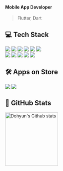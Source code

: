 #### Mobile App Developer 
> Flutter, Dart

<!-- > <a href="https://dohyxx.notion.site/e9fc33a727ac4171a6faf5a58ef5abd6"><img src="https://img.shields.io/badge/Portfolio-683D87?style=falt&logo=Bitrise"/></a> </t> -->

## 💻 Tech Stack
<img src="https://img.shields.io/badge/Flutter-02569B?style=flat&logo=Flutter&logoColor=white"/> </t>
<img src="https://img.shields.io/badge/Dart-0175C2?style=flat&logo=Dart&logoColor=white"/> 
<img src="https://img.shields.io/badge/Java-F37C20?style=flat&logo=Java&logoColor=white"/> 
<img src="https://img.shields.io/badge/MySQL-4479A1?style=flat&logo=MySQL&logoColor=white"/> 
<img src="https://img.shields.io/badge/PHP-777BB4?style=flat&logo=PHP&logoColor=white"/> 
<img src="https://img.shields.io/badge/Laravel-FF2D20?style=flat&logo=Laravel&logoColor=white"/><br/>
<img src="https://img.shields.io/badge/iOS-000000?style=flat&logo=Apple&logoColor=white"/>
<img src="https://img.shields.io/badge/Android-3DDC84?style=flat&logo=Android&logoColor=white"/>
<img src="https://img.shields.io/badge/Xcode-147EFB?style=flat&logo=Xcode&logoColor=white"/>
<img src="https://img.shields.io/badge/Notion-000000?style=flat&logo=Notion&logoColor=white"/>
<img src="https://img.shields.io/badge/Github-181717?style=flat&logo=Github&logoColor=white"/>


## 🛠 Apps on Store
<a href="https://apps.apple.com/kr/app/%EC%9B%A8%EC%9D%B4%EB%B8%94-wayble/id1620493369"><img src="https://img.shields.io/badge/App Store-0D96F6?style=flat&logo=App Store&logoColor=white"/></a> </t>
<a href="https://play.google.com/store/apps/details?id=eco.wayble.app.driver"><img src="https://img.shields.io/badge/Google Play-414141?style=flat&logo=Google Play&logoColor=white"/></a> </t>


## 🦊 GitHub Stats
<a href="https://github.com/dohyxx"><img align="center" style="height:170px" src="https://github-readme-stats.vercel.app/api?username=dohyxx&show_icons=true&include_all_commits=true&theme=swift&hide_border=true" alt="Dohyun's Github stats" /></a>




